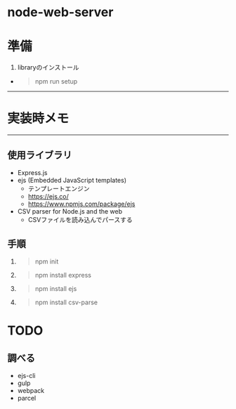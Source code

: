 # node-web-server

# 準備
1. libraryのインストール
  - > npm run setup


***
# 実装時メモ
***

## 使用ライブラリ
* Express.js
* ejs (Embedded JavaScript templates)
  - テンプレートエンジン
  - https://ejs.co/
  - https://www.npmjs.com/package/ejs
* CSV parser for Node.js and the web
  - CSVファイルを読み込んでパースする

## 手順
1. > npm init
1. > npm install express
1. > npm install ejs
1. > npm install csv-parse

# TODO
## 調べる
- ejs-cli
- gulp
- webpack
- parcel


